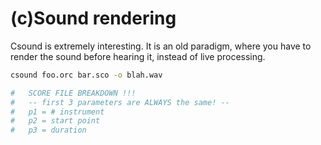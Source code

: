 # (c)Sound rendering

Csound is extremely interesting. It is an old paradigm, where you have to render the sound before hearing it, instead of live processing.

```bash
csound foo.orc bar.sco -o blah.wav
```

```python
#	SCORE FILE BREAKDOWN !!!
# 	-- first 3 parameters are ALWAYS the same! --
#	p1 = # instrument
#	p2 = start point
#	p3 = duration
```

<audio src="03_seq002.wav" type="audio/wav"> </audio>
